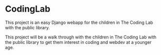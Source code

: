 # CodingLab
This project is an easy Django webapp for the children in The Coding Lab with the public library.

This project will be a walk through with the children in The Coding Lab with the public library to get them interest in coding
and webdev at a younger age.
